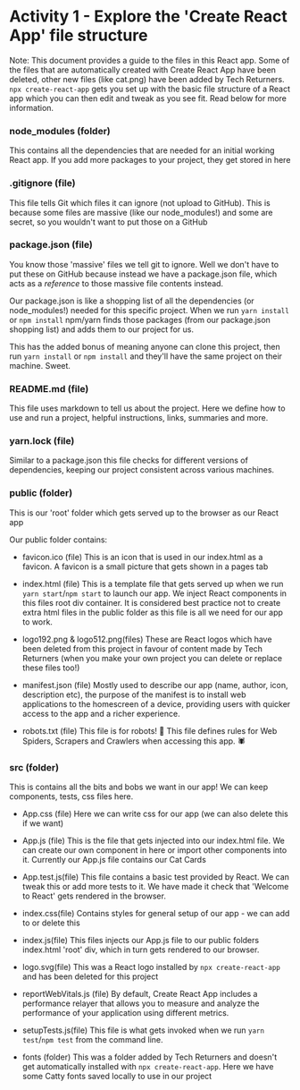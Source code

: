# Activity 1 - Explore the 'Create React App' file structure

Note: This document provides a guide to the files in this React app. Some of the files that are automatically created with Create React App have been deleted, other new files (like cat.png) have been added by Tech Returners. `npx create-react-app` gets you set up with the basic file structure of a React app which you can then edit and tweak as you see fit. Read below for more information.

### node_modules (folder) 

This contains all the dependencies that are needed for an initial working React app. If you add more packages to your project, they get stored in here

### .gitignore (file)

This file tells Git which files it can ignore (not upload to GitHub). This is because some files are massive (like our node_modules!) and some are secret, so you wouldn't want to put those on a GitHub 


### package.json (file)

You know those 'massive' files we tell git to ignore. Well we don't have to put these on GitHub because instead we have a package.json file, which acts as a *reference* to those massive file contents instead.

Our package.json is like a shopping list of all the dependencies (or node_modules!) needed for this specific project. When we run `yarn install` or `npm install` npm/yarn finds those packages (from our package.json shopping list) and adds them to our project for us. 
 
This has the added bonus of meaning anyone can clone this project, then run `yarn install` or `npm install` and they'll have the same project on their machine. Sweet.

### README.md (file)

This file uses markdown to tell us about the project. Here we define how to use and run a project, helpful instructions, links, summaries and more.

### yarn.lock (file)

Similar to a package.json this file checks for different versions of dependencies, keeping our project consistent across various machines.


### public (folder)
This is our 'root' folder which gets served up to the browser as our React app

Our public folder contains: 

- favicon.ico (file)
This is an icon that is used in our index.html as a favicon. A favicon is a small picture that gets shown in a pages tab

- index.html (file)
This is a template file that gets served up when we run `yarn start`/`npm start` to launch our app. We inject React components in this files root div container. It is considered best practice not to create extra html files in the public folder as this file is all we need for our app to work.

- logo192.png & logo512.png(files)
These are React logos which have been deleted from this project in favour of content made by Tech Returners (when you make your own project you can delete or replace these files too!)

- manifest.json (file)
Mostly used to describe our app (name, author, icon, description etc), the purpose of the manifest is to install web applications to the homescreen of a device, providing users with quicker access to the app and a richer experience.

- robots.txt (file)
This file is for robots! 🤖 This file defines rules for Web Spiders, Scrapers and Crawlers when accessing this app. 🕷

### src (folder)
This is contains all the bits and bobs we want in our app! We can keep components, tests, css files here.

- App.css (file)
Here we can write css for our app (we can also delete this if we want)

- App.js (file)
This is the file that gets injected into our index.html file. We can create our own component in here or import other components into it. Currently our App.js file contains our Cat Cards

- App.test.js(file)
This file contains a basic test provided by React. We can tweak this or add more tests to it. We have made it check that 'Welcome to React' gets rendered in the browser.

- index.css(file)
Contains styles for general setup of our app - we can add to or delete this

- index.js(file)
This files injects our App.js file to our public folders index.html 'root' div, which in turn gets rendered to our browser. 

- logo.svg(file)
This was a React logo installed by `npx create-react-app` and has been deleted for this project

- reportWebVitals.js (file)
By default, Create React App includes a performance relayer that allows you to measure and analyze the performance of your application using different metrics.

- setupTests.js(file)
This file is what gets invoked when we run `yarn test`/`npm test` from the command line. 

- fonts (folder)
This was a folder added by Tech Returners and doesn't get automatically installed with `npx create-react-app`. Here we have some Catty fonts saved locally to use in our project
